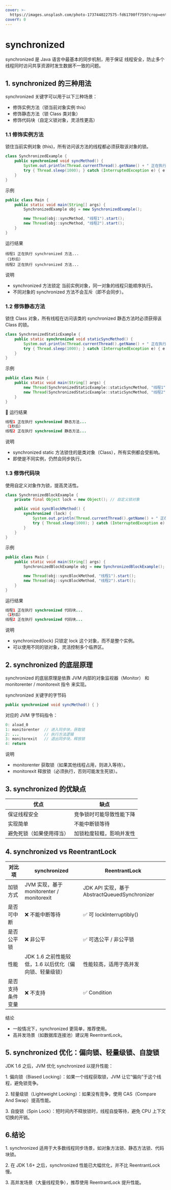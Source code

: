 ```yaml
---
cover: >-
  https://images.unsplash.com/photo-1737440227575-fd61700ff759?crop=entropy&cs=srgb&fm=jpg&ixid=M3wxOTcwMjR8MHwxfHJhbmRvbXx8fHx8fHx8fDE3Mzk3OTc4MTN8&ixlib=rb-4.0.3&q=85
coverY: 0
---
```


# synchronized

synchronized 是 Java 语言中最基本的同步机制，用于保证 线程安全，防止多个线程同时访问共享资源时发生数据不一致的问题。

## 1. synchronized 的三种用法

synchronized 关键字可以用于以下三种场景：

* 修饰实例方法（锁当前对象实例 this）
* 修饰静态方法（锁 Class 类对象）
* 修饰代码块（自定义锁对象，灵活性更高）

### 1.1 修饰实例方法

&#x20;锁住当前实例对象 (this)，所有访问该方法的线程都必须获取该对象的锁。

```java
class SynchronizedExample {
    public synchronized void syncMethod() {
        System.out.println(Thread.currentThread().getName() + " 正在执行 synchronized 方法...");
        try { Thread.sleep(1000); } catch (InterruptedException e) { e.printStackTrace(); }
    }
}
```

示例

```java
public class Main {
    public static void main(String[] args) {
        SynchronizedExample obj = new SynchronizedExample();

        new Thread(obj::syncMethod, "线程1").start();
        new Thread(obj::syncMethod, "线程2").start();
    }
}
```

运行结果

```
线程1 正在执行 synchronized 方法...
（1秒后）
线程2 正在执行 synchronized 方法...
```

说明

* synchronized 方法锁定 当前实例对象，同一对象的线程只能顺序执行。
* 不同对象的 synchronized 方法不会互斥（即不会同步）。

### 1.2 修饰静态方法

锁住 Class 对象，所有线程在访问该类的 synchronized 静态方法时必须获得该 Class 的锁。

```java
class SynchronizedStaticExample {
    public static synchronized void staticSyncMethod() {
        System.out.println(Thread.currentThread().getName() + " 正在执行 synchronized 静态方法...");
        try { Thread.sleep(1000); } catch (InterruptedException e) { e.printStackTrace(); }
    }
}
```

示例

```java
public class Main {
    public static void main(String[] args) {
        new Thread(SynchronizedStaticExample::staticSyncMethod, "线程1").start();
        new Thread(SynchronizedStaticExample::staticSyncMethod, "线程2").start();
    }
}
```

📌 运行结果

```java
线程1 正在执行 synchronized 静态方法...
（1秒后）
线程2 正在执行 synchronized 静态方法...
```

说明

* synchronized static 方法锁住的是类对象（Class），所有实例都会受影响。
* 即使是不同实例，仍然会同步执行。

### 1.3 修饰代码块

使用自定义对象作为锁，提高灵活性。

```java
class SynchronizedBlockExample {
    private final Object lock = new Object(); // 自定义锁对象

    public void syncBlockMethod() {
        synchronized (lock) {
            System.out.println(Thread.currentThread().getName() + " 正在执行 synchronized 代码块...");
            try { Thread.sleep(1000); } catch (InterruptedException e) { e.printStackTrace(); }
        }
    }
}
```

示例

```java
public class Main {
    public static void main(String[] args) {
        SynchronizedBlockExample obj = new SynchronizedBlockExample();

        new Thread(obj::syncBlockMethod, "线程1").start();
        new Thread(obj::syncBlockMethod, "线程2").start();
    }
}
```

运行结果

```java
线程1 正在执行 synchronized 代码块...
（1秒后）
线程2 正在执行 synchronized 代码块...
```

说明

* synchronized(lock) 只锁定 lock 这个对象，而不是整个实例。
* 可以使用不同的锁对象，灵活控制多个临界区。

## 2. synchronized 的底层原理

synchronized 的底层原理是依靠 JVM 内部的对象监视器（Monitor） 和 monitorenter / monitorexit 指令 来实现。

synchronized 关键字的字节码

```java
public synchronized void syncMethod() { }
```

对应的 JVM 字节码指令：

```java
0: aload_0
1: monitorenter  // 进入同步块，获取锁
2: ...           // 执行方法逻辑
3: monitorexit   // 退出同步块，释放锁
4: return
```

说明

* monitorenter 获取锁（如果其他线程占用，则进入等待）。
* monitorexit 释放锁（必须执行，否则可能发生死锁）。

## 3. synchronized 的优缺点

| 优点           | 缺点           |
| ------------ | ------------ |
| 保证线程安全       | 竞争锁时可能导致性能下降 |
| 实现简单         | 不能中断锁等待      |
| 避免死锁（如果使用得当） | 加锁粒度较粗，影响并发性 |

## 4. synchronized vs ReentrantLock

| 对比项      | synchronized                         | ReentrantLock                            |
| -------- | ------------------------------------ | ---------------------------------------- |
| 加锁方式     | JVM 实现，基于 monitorenter / monitorexit | JDK API 实现，基于 AbstractQueuedSynchronizer |
| 是否可中断    | ❌ 不能中断等待                             | ✅ 可 lockInterruptibly()                  |
| 是否公平锁    | ❌ 非公平                                | ✅ 可选公平 / 非公平锁                            |
| 性能       | JDK 1.6 之前性能较低，1.6 以后优化（偏向锁、轻量级锁）    | 性能较高，适用于高并发                              |
| 是否支持条件变量 | ❌ 不支持                                | ✅ Condition                              |

结论

* 一般情况下，synchronized 更简单，推荐使用。
* 高并发场景（如数据库连接池）建议用 ReentrantLock。&#x20;

## 5. synchronized 优化：偏向锁、轻量级锁、自旋锁

JDK 1.6 之后，JVM 优化 synchronized 以提升性能：

1\. 偏向锁（Biased Locking）：如果一个线程获取锁，JVM 让它“偏向”于这个线程，避免锁竞争。

2\. 轻量级锁（Lightweight Locking）：如果没有竞争，使用 CAS（Compare And Swap）提高性能。

3\. 自旋锁（Spin Lock）：短时间内不释放锁时，线程自旋等待，避免 CPU 上下文切换的开销。

## 6.结论

1\. synchronized 适用于大多数线程同步场景，如对象方法锁、静态方法锁、代码块锁。

2\. 在 JDK 1.6+ 之后，synchronized 性能已大幅优化，并不比 ReentrantLock 慢。

3\. 高并发场景（大量线程竞争），推荐使用 ReentrantLock 提升性能。
